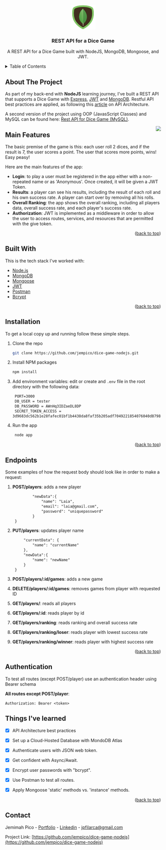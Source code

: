<div id="top"></div>


<!-- PROJECT LOGO -->
<br />
<div align="center">
  <a href="https://github.com/jempico/dice-game-nodejs">
    <img src="src/images/mongodb.png" alt="Logo" width="80" height="80">
  </a>
  <h3 align="center">REST API for a Dice Game</h3>

  <p align="center">
    A REST API for a Dice Game built with NodeJS, MongoDB, Mongoose, and JWT.
    <br />
  </p>

</div>



<!-- TABLE OF CONTENTS -->
<details>
  <summary>Table of Contents</summary>
  <ol>
    <li><a href="#about-the-project">About The Project</a></li>
    <li><a href="#main-features">Main Features</a></li>
    <li><a href="#built-with">Built With</a></li>
    <li><a href="#installation">Installation</a></li>
    <li><a href="#endpoints">Endpoints</a></li>
    <li><a href="#authentication">Authentication</a></li>
    <li><a href="#things-ive-learned">Things I've Learned</a></li>
    <li><a href="#contact">Contact</a></li>
  </ol>
</details>



<!-- ABOUT THE PROJECT -->
## About The Project

As part of my back-end with <b>NodeJS</b> learning journey, I've built a REST API that supports a Dice Game with <a href="https://expressjs.com/">Express</a>, <a href="https://jwt.io/introduction">JWT</a> and <a href="https://www.mongodb.com/">MongoDB</a>. Restful API best practices are applied, as following this <a href="https://abdulrwahab.medium.com/api-architecture-best-practices-for-designing-rest-apis-bf907025f5f">article</a> on API Architecture.

A second version of the project using OOP (JavasScript Classes) and MySQL can be found here: <a href="https://github.com/jempico/dice-game-nodejs-mysql">Rest API for Dice Game (MySQL)</a>.

<img align="right" src="https://user-images.githubusercontent.com/25463174/146230752-caa2de57-fdd5-4eac-9573-cf31e8978d7d.gif">


## Main Features

The basic premise of the game is this: each user roll 2 dices, and if the result is 7, the user scores a point. The user that scores more points, wins! Easy peasy! 


Here are the main features of the app:
* <b>Login</b>: to play a user must be registered in the app either with a non-repeated name or as 'Anonymous'. Once created, it will be given a JWT Token. 
* <b>Results</b>: a player can see his results, including the result of each roll and his own success rate. A player can start over by removing all his rolls.
* <b>Overall Ranking</b>: the app shows the overall ranking, including all players data, overall success rate, and each player's success rate.
* <b>Authorization</b>: JWT is implemented as a middleware in order to allow the user to access routes, services, and resources that are permitted with the give token.


<p align="right">(<a href="#top">back to top</a>)</p>



## Built With

This is the tech stack I've worked with:

* [Node.js](https://nodejs.dev/)
* [MongoDB](https://www.mongodb.com/)
* [Mongoose](https://mongoosejs.com/)
* [JWT](https://jwt.io/introduction)
* [Postman](https://www.postman.com/) 
* [Bcrypt](https://www.npmjs.com/package/bcrypt)


<p align="right">(<a href="#top">back to top</a>)</p>



<!-- GETTING STARTED -->
## Installation

To get a local copy up and running follow these simple steps.

1. Clone the repo
   ```sh
   git clone https://github.com/jempico/dice-game-nodejs.git
   ```
2. Install NPM packages
   ```sh
   npm install
   ```
3. Add environment variables: edit or create and `.env` file in the root directory with the following data: 
   ```
    PORT=3000
    DB_USER = tester
    DB_PASSWORD = AWnHq3IDZaeDL8DP
    SECRET_TOKEN_ACCESS = 3d9683dc562b1e28fafec01bf1b4438da8faf35b205adf7049221854076040d879882ebd9c900f71dbf18352d08ae363c5f0f3eacabe40892f0777e9f27f0e93
   ```
4. Run the app
   ```sh
    node app
   ```


<p align="right">(<a href="#top">back to top</a>)</p>

<!-- Endpoints  -->
## Endpoints

Some examples of how the request body should look like in order to make a request:

1. <b>POST/players</b>: adds a new player
   ``` {
            "newData":{
                "name": "Laia",
                "email": "laia@gmail.com",
                "password": "uniquepassword"
            }
    }
   ```

2. <b>PUT/players</b>:  updates player name 
   ```     {
        "currentData": {
            "name": "currentName"
        },
        "newData":{
            "name": "newName"
        }
    }
   ```
3. <b>POST/players/:id/games</b>:  adds a new game
4. <b>DELETE/players/:id/games</b>:  removes games from player with requested ID
5. <b>GET/players/</b>: reads all players
6. <b>GET/players/:id</b>: reads player by id
7. <b>GET/players/ranking</b>: reads ranking and overall success rate
8. <b>GET/players/ranking/loser</b>: reads player with lowest success rate
9. <b>GET/players/ranking/winner</b>: reads player with highest success rate

<p align="right">(<a href="#top">back to top</a>)</p>


<!-- Authentication  -->
## Authentication

To test all routes (except POST/player) use an authentication header using Bearer schema

<b>All routes except POST/player</b>:
```
Authorization: Bearer <token> 
```


## Things I've learned

- [x] API Architecture best practices
- [x] Set up a Cloud-Hosted Database with MondoDB Atlas
- [x] Authenticate users with JSON web token.
- [x] Get confident with Async/Await.
- [x] Encrypt user passwords with "bcrypt".
- [x] Use Postman to test all routes.
- [x] Apply Mongoose 'static' methods vs. 'instance' methods.


<p align="right">(<a href="#top">back to top</a>)</p>




<!-- CONTACT -->
## Contact

Jemimah Pico - [Portfolio](https://jempico.com) - [Linkedin](http://linkedin.com/in/jempico) - jpfilarca@gmail.com 

Project Link: [https://github.com/jempico/dice-game-nodejs](https://github.com/jempico/dice-game-nodejs)
